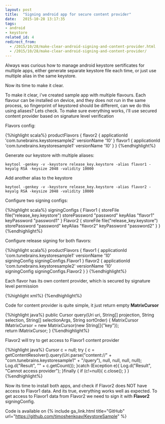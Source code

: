 ```yaml
---
layout: post
title:  "Signing android app for secure content provider"
date:   2015-10-28 13:17:35
tags: 
- android 
- keystore
related_id: 4
redirect_from:
  - /2015/10/28/make-clear-android-signing-and-content-provider.html
  - /2015/10/28/make-clear-android-signing-and-content-provider/
---
```


Always was curious how to manage android keystore sertificates for multiple apps, either generate separate keystore file each time, or just use multiple alias in the same keystore.

Now its time to make it clear.

To make it clear, i've created sample app with multiple flavours. Each flavour can be installed on device, and they does not run in the same process, so fingerprint of keystored should be different, can we do this using aliases? Lets check. To make sure everything works, i'll use secured content provider based on signature level verification

Flavors config:

{%highlight scala%}
productFlavors {
    flavor2 {
        applicationId 'com.tunebrains.keystoresample2'
        versionName '10'
    }
    flavor1 {
        applicationId 'com.tunebrains.keystoresample1'
        versionName '10'
    }
}
{%endhighlight%}

Generate our keystore with multiple aliases:

```
keytool -genkey -v -keystore release_key.keystore -alias flavor1 -keyalg RSA -keysize 2048 -validity 10000
```

Add another alias to the keystore

```
keytool -genkey -v -keystore release_key.keystore -alias flavor2 -keyalg RSA -keysize 2048 -validity 10000
```

Configure two signing configs:

{%highlight scala%}
signingConfigs {
    Flavor1 {
        storeFile file("release_key.keystore")
        storePassword "password"
        keyAlias "flavor1"
        keyPassword "password1"
    }
    Flavor2 {
        storeFile file("release_key.keystore")
        storePassword "password"
        keyAlias "flavor2"
        keyPassword "password2"
    }
}
{%endhighlight%}

Configure release signing for both flavors:

{%highlight scala%}
productFlavors {
    flavor1 {
        applicationId 'com.tunebrains.keystoresample1'
        versionName '10'        
        signingConfig signingConfigs.Flavor1
    }
    flavor2 {
        applicationId 'com.tunebrains.keystoresample2'
        versionName '10'        
        signingConfig signingConfigs.Flavor2
    }
}
{%endhighlight%}

Each flavor has its own content provider, which is secured by signature level permission

{%highlight xml%}
<permission android:name="${applicationId}.permission"
                android:protectionLevel="signature"/>
<provider
    android:exported="true"
    android:authorities="${applicationId}.provider"
    android:name=".ContentProviderSecured"
    android:permission="${applicationId}.permission">
</provider>
{%endhighlight%}

Code for content provider is quite simple, it just return empty **MatrixCursor**

{%highlight java%}
public Cursor query(Uri uri, String[] projection, String selection, String[] selectionArgs, String sortOrder) {
    MatrixCursor lMatrixCursor = new MatrixCursor(new String[]{"key"});    
    return lMatrixCursor;
}
{%endhighlight%}

Flavor2 will try to get access to Flavor1 content provider

{%highlight java%}
Cursor c = null;
try {
    c = getContentResolver().query(Uri.parse("content://" + "com.tunebrains.keystoresample1" + "/query"), null, null, null, null);
    Log.d("Result", "" + c.getCount());
}catch (Exception e){
    Log.d("Result", "Cannot access provider");
}finally {
    if (c!=null){
        c.close();
    }
}
{%endhighlight%}

Now its time to install both apps, and check if Flavor2 does NOT have access to Flavor1 data. And its true, everything works well as expected. To get access to Flavor1 data from Flavor2 we need to sign it with **Flavor2** signingConfig.

Code is available on {% include ga_link.html title="GitHub" url="https://github.com/timoshenkoav/KeystoreSample" %} 





